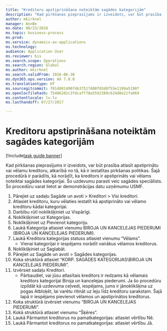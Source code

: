 ```yaml
--- 
title: "Kreditoru apstiprināšana noteiktām sagādes kategorijām"
description: "Kad pirkšanas pieprasījums ir izveidots, var būt prasība atlasīt apstiprinātu vai vēlamu kreditoru, atkarībā no tā, kā ir iestatītas pirkšanas politikas."
author: mkirknel
manager: AnnBe
ms.date: 08/23/2016
ms.topic: business-process
ms.prod: 
ms.service: dynamics-ax-applications
ms.technology: 
audience: Application User
ms.reviewer: bis
ms.search.scope: Operations
ms.search.region: Global
ms.author: mkirknel
ms.search.validFrom: 2016-06-30
ms.dyn365.ops.version: AX 7.0.0
ms.translationtype: HT
ms.sourcegitcommit: f01d88149074b37517d00f03d8f55e1199a5198f
ms.openlocfilehash: 75486202c3fdcaff78a5592389c624d8e21fa969
ms.contentlocale: lv-lv
ms.lasthandoff: 07/27/2017

---
```

# <a name="approve-vendors-for-specific-procurement-categories"></a>Kreditoru apstiprināšana noteiktām sagādes kategorijām

[!include[task guide banner](../../includes/task-guide-banner.md)]

Kad pirkšanas pieprasījums ir izveidots, var būt prasība atlasīt apstiprinātu vai vēlamu kreditoru, atkarībā no tā, kā ir iestatītas pirkšanas politikas. Šajā procedūrā ir parādīts, kā norādīt, ka kreditors ir apstiprināts vai vēlams noteiktai sagādes kategorijai. Šo uzdevumu parasti veic sagādes speciālists. Šo procedūru varat lietot ar demonstrācijas datu uzņēmumu USMF.

1. Pārejiet uz sadaļu Sagāde un avoti > Kreditori > Visi kreditori.
2. Atlasiet kreditoru, kuru vēlaties iestatīt kā apstiprināto vai vēlamo kreditoru kādai kategorijai.
3. Darbību rūtī noklikšķiniet uz Vispārīgi.
4. Noklikšķiniet uz Kategorijas.
5. Noklikšķiniet uz Pievienot kategoriju.
6. Laukā Kategorija atlasiet vienumu BIROJA UN KANCELEJAS PIEDERUMI (BIROJA UN KANCELEJAS PIEDERUMI).
7. Laukā Kreditora kategorijas statuss atlasiet vienumu “Vēlams”.
    * Vienai kategorijai ir iespējams norādīt vairākus vēlamos kreditorus.  
8. Noklikšķiniet uz Saglabāt.
9. Pārejiet uz Sagāde un avoti > Sagādes kategorijas.
10. Koka struktūrā atlasiet “KORP. SAGĀDES KATEGORIJAS\BIROJA UN KANCELEJAS PIEDERUMI”.
11. Izvērsiet sadaļu Kreditori.
    * Pārbaudiet, vai jūsu atlasītais kreditors ir redzams kā vēlamais kreditors kategorijai Biroja un kancelejas piederumi. Ja šo procedūru izpildāt kā uzdevuma ceļvedi, iespējams, jums ir jānoklikšķina uz pogas Atbloķēt, lai varētu ritināt uz leju līdz kreditoru sarakstam.  Šajā lapā ir iespējams pievienot vēlamos un apstiprinātos kreditorus.  
12. Koka struktūrā izvērsiet vienumu “BIROJA UN KANCELEJAS PIEDERUMI”.
13. Kokā struktūrā atlasiet vienumu “Šķēres”.
14. Laukā Pārmantot kreditorus no pamatkategorijas: atlasiet vērtību Nē.
15. Laukā Pārmantot kreditorus no pamatkategorijas: atlasiet vērtību Jā.


